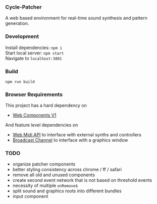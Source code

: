 ### Cycle-Patcher
A web based environment for real-time sound synthesis and pattern generation.

### Development
Install dependencies: `npm i`  
Start local server: `npm start`  
Navigate to `localhost:3001`

### Build
`npm run build`

### Browser Requirements
This project has a hard dependency on
* [Web Components V1](https://caniuse.com/#feat=custom-elementsv1)

And feature level dependencies on
* [Web Midi API](https://caniuse.com/#feat=midi) to interface with external synths and controllers
* [Broadcast Channel](https://caniuse.com/#feat=broadcastchannel) to interface with a graphics window

### TODO
* organize patcher components
* better styling consistency across chrome / ff / safari
* remove all old and unused components
* create second event network that is not based on threshold events
* necessity of multiple `onRemove`s
* split sound and graphics roots into different bundles
* input component
